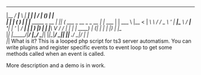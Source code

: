  _______ _____ ____    ______               _    _____           _       _       
|__   __/ ____|___ \  |  ____|             | |  / ____|         (_)     | |      
   | | | (___   __) | | |____   _____ _ __ | |_| (___   ___ _ __ _ _ __ | |_ ___ 
   | |  \___ \ |__ <  |  __\ \ / / _ \ '_ \| __|\___ \ / __| '__| | '_ \| __/ __|
   | |  ____) |___) | | |___\ V /  __/ | | | |_ ____) | (__| |  | | |_) | |_\__ \
   |_| |_____/|____/  |______\_/ \___|_| |_|\__|_____/ \___|_|  |_| .__/ \__|___/
                                                                  | |            
                                                                  |_|
What is it?
This is a looped php script for ts3 server automatism.
You can write plugins and register specific events to event loop to get some methods called when an event is called.

More description and a demo is in work.
